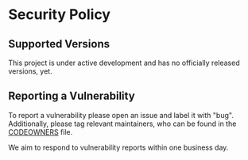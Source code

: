 # Security Policy

## Supported Versions

This project is under active development and has no officially released versions, yet.

## Reporting a Vulnerability

To report a vulnerability please open an issue and label it with "bug". Additionally,
please tag relevant maintainers, who can be found in
the [CODEOWNERS](https://github.com/TBD54566975/vm-jose-cose-go/blob/main/CODEOWNERS) file.

We aim to respond to vulnerability reports within one business day.